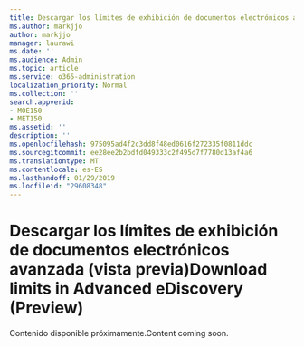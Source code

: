 ```yaml
---
title: Descargar los límites de exhibición de documentos electrónicos avanzada (vista previa)
ms.author: markjjo
author: markjjo
manager: laurawi
ms.date: ''
ms.audience: Admin
ms.topic: article
ms.service: o365-administration
localization_priority: Normal
ms.collection: ''
search.appverid:
- MOE150
- MET150
ms.assetid: ''
description: ''
ms.openlocfilehash: 975095ad4f2c3dd8f48ed0616f272335f0811ddc
ms.sourcegitcommit: ee28ee2b2bdfd049333c2f495d7f7780d13af4a6
ms.translationtype: MT
ms.contentlocale: es-ES
ms.lasthandoff: 01/29/2019
ms.locfileid: "29608348"
---
```

# <a name="download-limits-in-advanced-ediscovery-preview"></a><span data-ttu-id="ba48c-102">Descargar los límites de exhibición de documentos electrónicos avanzada (vista previa)</span><span class="sxs-lookup"><span data-stu-id="ba48c-102">Download limits in Advanced eDiscovery (Preview)</span></span>

<span data-ttu-id="ba48c-103">Contenido disponible próximamente.</span><span class="sxs-lookup"><span data-stu-id="ba48c-103">Content coming soon.</span></span>